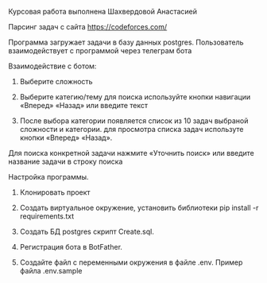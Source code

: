 Курсовая работа выполнена Шахвердовой Анастасией

Парсинг задач с сайта https://codeforces.com/

Программа загружает задачи в базу данных postgres.
Пользователь взаимодействует с программой через телеграм бота

Взаимодействие с ботом:

1. Выберите сложность

2. Выберите категию/тему
для поиска используйте кнопки навигации «Вперед» «Назад» или введите текст

3. После выбора категории появляется список из 10 задач выбраной сложности и категории.
для просмотра списка задач используте кнопки «Вперед» «Назад».

Для поиска конкретной задачи нажмите «Уточнить поиск» или введите название задачи в строку поиска


Настройка программы.
1. Клонировать проект

2. Создать виртуальное окружение, установить библиотеки
pip install -r  requirements.txt

3. Создать БД postgres скрипт Create.sql.

4. Регистрация бота в BotFather.

5. Создайте файл с переменными окружения в файле .env. Пример файла .env.sample

